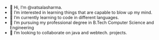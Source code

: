 - 👋 Hi, I’m @vatsalasharma.
- 👀 I’m interested in learning things that are capable to blow up my mind.
- 🌱 I’m currently learning to code in different languages.
- 🌱 I’m pursuing my professional degree in B.Tech Computer Science and Engineering
- 💞️ I’m looking to collaborate on java and webtech. projects.


<!---
vatsalasharma04/vatsalasharma04 is a ✨ special ✨ repository because its `README.md` (this file) appears on your GitHub profile.
You can click the Preview link to take a look at your changes.
--->
